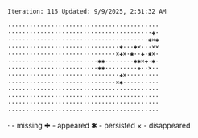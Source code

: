 `Iteration: 115 Updated: 9/9/2025, 2:31:32 AM`
<!-- GOL_START -->
`··········································`</br>
`········································✚·`</br>
`·······································✱×✱`</br>
`·······························✱···✱×···××`</br>
`······························×✚×·✱··✚·✱×·`</br>
`·························✱✱········✱✱×✚·✱·`</br>
`·························✱✱·········✚··×··`</br>
`·······························✚×·········`</br>
`······························×✱··········`</br>
`··········································`</br>
`··········································`</br>
`··········································`</br>
`··········································`</br>
<!-- GOL_END -->
· - missing
✚ - appeared
✱ - persisted
× - disappeared